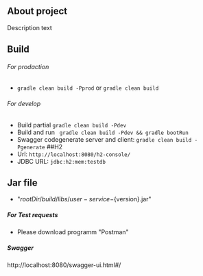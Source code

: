 ## About project

Description text

## Build
###### For prodaction
*  `gradle clean build -Pprod` or `gradle clean build`
###### For develop
* Build partial `gradle clean build -Pdev`
* Build and run ` gradle clean build -Pdev && gradle bootRun`
* Swagger codegenerate server and client: `gradle clean build -Pgenerate`
##H2
* Url: `http://localhost:8080/h2-console/`
* JDBC URL: `jdbc:h2:mem:testdb`

## Jar file
* "${rootDir}/build/libs/user-service-${version}.jar"


##### For Test requests
* Please download programm "Postman"


##### Swagger
http://localhost:8080/swagger-ui.html#/